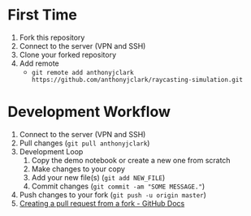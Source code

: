 # First Time

1. Fork this repository
2. Connect to the server (VPN and SSH)
3. Clone your forked repository
4. Add remote
    - `git remote add anthonyjclark https://github.com/anthonyjclark/raycasting-simulation.git`

# Development Workflow

1. Connect to the server (VPN and SSH)
2. Pull changes (`git pull anthonyjclark`)
3. Development Loop
    1. Copy the demo notebook or create a new one from scratch
    2. Make changes to your copy
    3. Add your new file(s) (`git add NEW_FILE`)
    4. Commit changes (`git commit -am "SOME MESSAGE."`)
4. Push changes to your fork (`git push -u origin master`)
5. [Creating a pull request from a fork - GitHub Docs](https://docs.github.com/en/github/collaborating-with-pull-requests/proposing-changes-to-your-work-with-pull-requests/creating-a-pull-request-from-a-fork "Creating a pull request from a fork - GitHub Docs")
